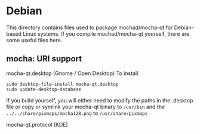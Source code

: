 
Debian
====================
This directory contains files used to package mochad/mocha-qt
for Debian-based Linux systems. If you compile mochad/mocha-qt yourself, there are some useful files here.

## mocha: URI support ##


mocha-qt.desktop  (Gnome / Open Desktop)
To install:

	sudo desktop-file-install mocha-qt.desktop
	sudo update-desktop-database

If you build yourself, you will either need to modify the paths in
the .desktop file or copy or symlink your mocha-qt binary to `/usr/bin`
and the `../../share/pixmaps/mocha128.png` to `/usr/share/pixmaps`

mocha-qt.protocol (KDE)

